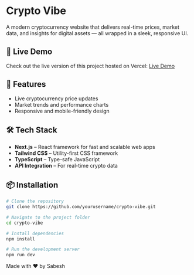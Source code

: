 # Crypto Vibe

A modern cryptocurrency website that delivers real-time prices, market data, and insights for digital assets — all wrapped in a sleek, responsive UI.

## 🔗 Live Demo

Check out the live version of this project hosted on Vercel:  [Live Demo](https://crypto-vibe-jade.vercel.app)

## 🚀 Features
- Live cryptocurrency price updates
- Market trends and performance charts
- Responsive and mobile-friendly design

## 🛠️ Tech Stack
- **Next.js** – React framework for fast and scalable web apps
- **Tailwind CSS** – Utility-first CSS framework
- **TypeScript** – Type-safe JavaScript
- **API Integration** – For real-time crypto data

## 📦 Installation

```bash
# Clone the repository
git clone https://github.com/yourusername/crypto-vibe.git

# Navigate to the project folder
cd crypto-vibe

# Install dependencies
npm install

# Run the development server
npm run dev

```
Made with ❤️ by Sabesh

